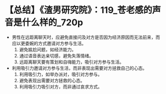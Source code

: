 # 【总结】《渣男研究院》：119_苍老感的声音是什么样的_720p

-   男性在远距离聊天时，应避免直接问及对方是否因为经济原因而无法前来，而应以更委婉的方式邀请对方参与生活。
    1.  避免尴尬问题，如经济能力。
    2.  通过语音表达亲切感，避免失落情绪。
    3.  远距离聊天要有策划和自嗨能力，吸引对方参与生活。
-   利用吸引力邀请对方参与生活，而非表现出需要对方拯救自己的心态。
    1.  利用吸引力，如举办派对，吸引对方参与。
    2.  避免表现出需要对方拯救的心态。
    3.  利用吸引力吸引对方，而非通过哀求方式。